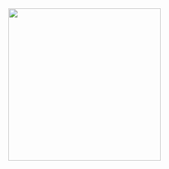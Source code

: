 <div id="header" align="center">
  <img src="https://media.giphy.com/media/MsjwOAnbFzOXm/giphy.gif" width="300"/>
</div>
